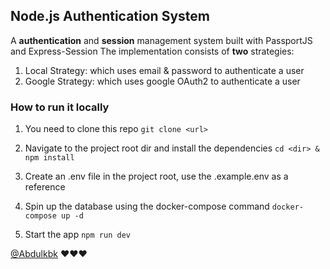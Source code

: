 ## Node.js Authentication System

A **authentication** and **session** management system built with PassportJS and Express-Session
The implementation consists of **two** strategies:

1. Local Strategy: which uses email & password to authenticate a user
2. Google Strategy: which uses google OAuth2 to authenticate a user

### How to run it locally

1. You need to clone this repo
   `git clone <url>`

2. Navigate to the project root dir and install the dependencies
   `cd <dir> & npm install`

3. Create an .env file in the project root, use the .example.env as a reference

4. Spin up the database using the docker-compose command
   `docker-compose up -d`

5. Start the app
   `npm run dev`

[@Abdulkbk](https://github.com/Abdulkbk) ❤️❤️❤️
